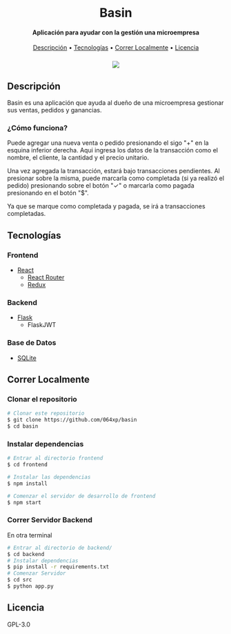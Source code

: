 
<h1 align="center">
  <br>
  Basin
  <br>
</h1>

<h4 align="center">Aplicación para ayudar con la gestión una microempresa</h4>

<p align="center">
  <a href="#descripción">Descripción</a> •
  <a href="#tecnologías">Tecnologías</a> •
  <a href="#correr-localmente">Correr Localmente</a> •
  <a href="#licencia">Licencia</a>

</p>

<h3 align="center">
  <img src="images/basin-demo.gif" width: 200px;"/>
</h3>

## Descripción

Basin es una aplicación que ayuda al dueño de una microempresa gestionar sus ventas, pedidos y ganancias.

### ¿Cómo funciona?

Puede agregar una nueva venta o pedido presionando el sigo "+" en la esquina inferior derecha. Aqui ingresa los datos de la transacción como el nombre, el cliente, la cantidad y el precio unitario.

Una vez agregada la transacción, estará bajo transacciones pendientes. Al presionar sobre la misma, puede marcarla como completada (si ya realizó el pedido) presionando sobre el botón "✓" o marcarla como pagada presionando en el botón "$".

Ya que se marque como completada y pagada, se irá a transacciones completadas.

## Tecnologías

### Frontend

- [React](https://reactjs.org/)
  - [React Router](https://reactrouter.com/)
  - [Redux](https://redux.js.org/)

### Backend
- [Flask](https://flask.palletsprojects.com/en/1.1.x/)
  - FlaskJWT

### Base de Datos
- [SQLite](https://sqlite.org/index.html)

## Correr Localmente

### Clonar el repositorio
```bash
# Clonar este repositorio
$ git clone https://github.com/064xp/basin
$ cd basin
```

### Instalar dependencias
```bash
# Entrar al directorio frontend
$ cd frontend

# Instalar las dependencias
$ npm install

# Comenzar el servidor de desarrollo de frontend
$ npm start
```

### Correr Servidor Backend
En otra terminal
```bash
# Entrar al directorio de backend/
$ cd backend
# Instalar dependencias
$ pip install -r requirements.txt
# Comenzar Servidor
$ cd src
$ python app.py
```

## Licencia

GPL-3.0
